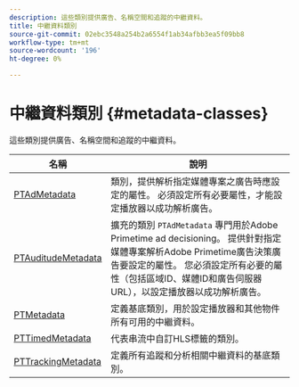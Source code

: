 ```yaml
---
description: 這些類別提供廣告、名稱空間和追蹤的中繼資料。
title: 中繼資料類別
source-git-commit: 02ebc3548a254b2a6554f1ab34afbb3ea5f09bb8
workflow-type: tm+mt
source-wordcount: '196'
ht-degree: 0%

---
```


# 中繼資料類別 {#metadata-classes}

這些類別提供廣告、名稱空間和追蹤的中繼資料。

| **名稱** | **說明** |
|---|---|
| [PTAdMetadata](https://help.adobe.com/en_US/primetime/api/psdk/appledoc/Classes/PTAdMetadata.html) | 類別，提供解析指定媒體專案之廣告時應設定的屬性。 必須設定所有必要屬性，才能設定播放器以成功解析廣告。 |
| [PTAuditudeMetadata](https://help.adobe.com/en_US/primetime/api/psdk/appledoc/Classes/PTAuditudeMetadata.html) | 擴充的類別 `PTAdMetadata` 專門用於Adobe Primetime ad decisioning。 提供針對指定媒體專案解析Adobe Primetime廣告決策廣告要設定的屬性。 您必須設定所有必要的屬性（包括區域ID、媒體ID和廣告伺服器URL），以設定播放器以成功解析廣告。 |
| [PTMetadata](https://help.adobe.com/en_US/primetime/api/psdk/appledoc/Classes/PTMetadata.html) | 定義基底類別，用於設定播放器和其他物件所有可用的中繼資料。 |
| [PTTimedMetadata](https://help.adobe.com/en_US/primetime/api/psdk/appledoc/Classes/PTTimedMetadata.html) | 代表串流中自訂HLS標籤的類別。 |
| [PTTrackingMetadata](https://help.adobe.com/en_US/primetime/api/psdk/appledoc/Classes/PTTrackingMetadata.html) | 定義所有追蹤和分析相關中繼資料的基底類別。 |

